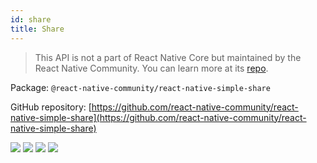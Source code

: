 ```yaml
---
id: share
title: Share
---
```


> This API is not a part of React Native Core but maintained by the React Native Community. You can learn more at its [repo](https://github.com/react-native-community/react-native-simple-share).

Package: `@react-native-community/react-native-simple-share`

GitHub repository: [https://github.com/react-native-community/react-native-simple-share](https://github.com/react-native-community/react-native-simple-share)

<div class="docs_badges">
<img src="https://img.shields.io/github/stars/react-native-community/react-native-simple-share?style=social" />
<img src="https://img.shields.io/github/issues-pr-raw/react-native-community/react-native-simple-share" />
<img src="https://img.shields.io/github/issues-raw/react-native-community/react-native-simple-share" />
<img src="https://img.shields.io/npm/v/@react-native-community/react-native-simple-share" />
</div>
